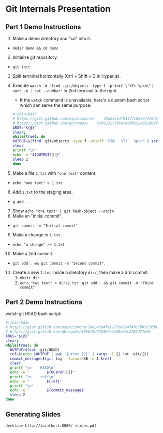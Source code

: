 # Git Internals Presentation

## Part 1 Demo Instructions
1. Make a demo directory and "cd" into it.
  * `mkdir demo && cd demo`
2. Initialize git repository.
  * `git init`
3. Split terminal horizontally (Ctrl + Shift + D in Hyper.js).
4. Execute `watch -d "find .git/objects -type f -printf \"%Tr %p\n\"| sort -n | cat --number"` in 2nd terminal to the right.
   * If the `watch` command is unavailable, here's a custom bash script which can serve the same purpose: 
   ```bash
   #!/bin/bash
   # https://gist.github.com/espaciomore/    28e24ce4f91177c0964f4f67bb5c5fda
   # https://gist.github.com/gbroques/    6ab813236b5e7490b552465196afd5d7
   ARGS="${@}"
   clear; 
   while(true); do 
   OUTPUT=$(find .git/objects -type f -printf "%T@   %Tr   %p\n" | sort -n | awk '{print $2 " " $3 " "   $4}' |   cat --number)
   clear
   printf "\n"
   echo -e "${OUTPUT[@]}"
   sleep 2
   done
   ```

5. Make a file `1.txt` with `"one text"` content.
  * `echo "one text" > 1.txt`
6. Add `1.txt` to the staging area.
  * `g add .`
7. Show `echo "one text" | git hash-object --stdin`
8. Make an "Initial commit".
  * `git commit -m "Initial commit"`
9. Make a change to `1.txt`
  * `echo "a change" >> 1.txt`
10. Make a 2nd commit.
  * `git add . && git commit -m "Second commit"`.
11. Create a new `2.txt` inside a directory `dir/`, then make a 3rd commit:
    1. `mkdir dir`
    2. `echo "two text" > dir/2.txt`
    . `git add . && git commit -m "Third commit"`

## Part 2 Demo Instructions

watch git HEAD bash script:
```bash
#!/bin/bash
# https://gist.github.com/espaciomore/28e24ce4f91177c0964f4f67bb5c5fda
# https://gist.github.com/gbroques/109615d7304bfea189c09c2709d77e96
ARGS="${@}"
clear; 
while(true); do 
  OUTPUT=$(cat .git/HEAD)
  ref=$(echo $OUTPUT | awk '{print $2}' | xargs -I {} cat .git/{})
  commit_message=$(git log --format=%B -n 1 $ref)
  clear
  printf "\n    HEAD\n"
  echo -e "        ${OUTPUT[@]}"
  printf "\n    ref:\n"
  echo -e "        ${ref}"
  printf "\n"
  echo -e "        ${commit_message}"
  sleep 2
done
```

## Generating Slides

    decktape http://localhost:8000/ slides.pdf
